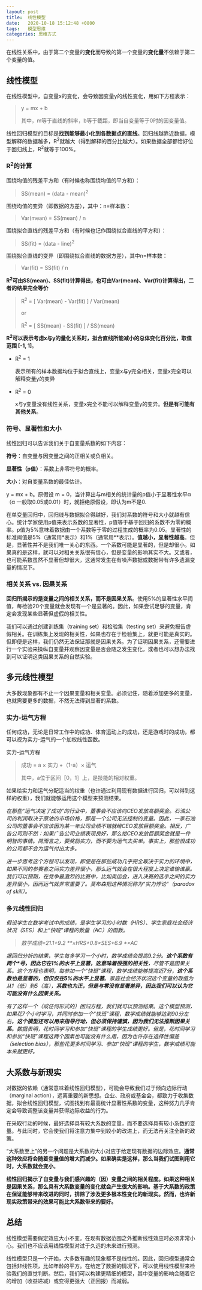 ```yaml
---
layout: post
title:  线性模型
date:   2020-10-18 15:12:48 +0800
tags:   模型思维
categories: 思维方式
---
```


在线性关系中，由于第二个变量的**变化**而导致的第一个变量的**变化量**不依赖于第二个变量的值。

##  线性模型

在线性模型中，自变量x的变化，会导致因变量y的线性变化，用如下方程表示：

> y = mx + b
>
> 其中，m等于直线的斜率，b等于截距，即当自变量等于0时的因变量值。

线性回归模型的目标是**找到能够最小化到各数据点的直线**。回归线越靠近数据，模型解释的数据越多，R<sup>2</sup>就越大（得到解释的百分比越大）。如果数据全部都恰好位于回归线上，R<sup>2</sup>就等于100%。

### R<sup>2</sup>的计算

围绕均值的残差平方和（有时候也称围绕均值的平方和）：

> SS(mean) = (data - mean)<sup>2</sup>

围绕均值的变异（即数据的方差），其中：n=样本数：

> Var(mean) = SS(mean) / n

围绕拟合直线的残差平方和（有时候也记作围绕拟合直线的平方和）：

> SS(fit) =  (data - line)<sup>2</sup>

围绕拟合直线的变异（即围绕拟合直线的数据方差），其中n=样本数：

> Var(fit) = SS(fit) / n

**R<sup>2</sup>可由SS(mean)、SS(fit)计算得出，也可由Var(mean)、Var(fit)计算得出，二者的结果完全等价**

> R<sup>2</sup> = [ Var(mean) - Var(fit) ] / Var(mean)
> 
> or
> 
> R<sup>2</sup> = [ SS(mean) - SS(fit) ] / SS(mean)

**R<sup>2</sup>可以表示考虑x与y的量化关系时，拟合直线所能减小的总体变化百分比，取值范围 [-1, 1]**。

+  R<sup>2</sup> = 1
  
   表示所有的样本数据均位于拟合直线上，变量x与y完全相关，变量x完全可以解释变量y的变异

+ R<sup>2</sup> = 0
    
   x与y变量没有线性关系，变量x完全不能可以解释变量y的变异。**但是有可能有其他关系**。



### 符号、显著性和大小

线性回归可以告诉我们关于自变量系数的如下内容：

**符号**：自变量与因变量之间的正相关或负相关。

**显著性（p值）**：系数上非零符号的概率。

**大小**：对自变量系数的最佳估计。

y = mx + b。原假设 m = 0，当计算出与m相关的统计量的p值小于显著性水平α（α 一般取0.05或0.01）时，就拒绝原假设，即认为m不是0.

在单变量回归中，回归线与数据拟合得越好，我们对系数的符号和大小就越有信心。统计学家使用p值来表示系数的显著性，p值等于基于回归的系数不为零的概率。p值为5%意味着数据由一个系数等于零的过程生成的概率为0.05。显著性的标准阈值是5%（通常用*表示）和1%（通常用**表示）。**值越小，显著性越高**。但是，显著性并不是我们唯一关心的东西。一个系数可能是显著的，但是却很小。如果真的是这样，就可以对相关关系很有信心，但是变量的影响其实不大。又或者，也可能系数虽然不显著但却很大，这通常发生在有噪声数据或数据带有许多遗漏变量的情况下。

### 相关关系 vs. 因果关系

**回归所揭示的是变量之间的相关关系，而不是因果关系**。使用5%的显著性水平阈值，每检验20个变量就会发现有一个是显著的。因此，如果尝试足够的变量，肯定会发现某些显著但虚假的相关性。

我们可以通过创建训练集（training set）和检验集（testing set）来避免报告虚假相关。在训练集上发现的相关性，如果也存在于检验集上，就更可能是真实的。但即便是这样，我们仍然无法保证那就是因果关系。为了证明因果关系，还需要进行一个实验来操纵自变量并观察因变量是否会随之发生变化，或者也可以想办法找到可以证明这类因果关系的自然实验。

## 多元线性模型

大多数现象都有不止一个因果变量和相关变量。必须记住，随着添加更多的变量，也就需要更多的数据，不然无法得到显著的系数。

### 实力-运气方程

任何成功，无论是日常工作中的成功、体育运动上的成功，还是游戏时的成功，都可以视为实力-运气的一个加权线性函数。

实力-运气方程

> 成功 = a × 实力 +（1-a）× 运气
>
> 其中，a位于区间［0，1］上，是技能的相对权重。

如果给实力和运气分配适当的权重（也许通过利用现有数据进行回归，可以得到这样的权重），我们就能够运用这个模型来预测结果。

<i>

在那些“运气决定了成功”的行业中，董事会不应该向CEO发放高额奖金。石油公司的利润取决于原油的市场价格，那是一个公司无法控制的变量。因此，一家石油公司的董事会不应该因为某一年公司业绩不错就给CEO发放巨额奖金。相反，广告公司则不然：如果广告公司业绩表现良好，那么给CEO发放巨额奖金就是一件明智的事情。简而言之，要奖励实力，而不要为运气去买单。事实上，那些很成功的公司都不会为运气付出太多。

进一步思考这个方程可以发现，即便是在那些成功几乎完全取决于实力的环境中，如果不同的参赛者之间实力差异很小，那么运气就会在很大程度上决定谁输谁赢。我们可以预期，在竞争最激烈的比赛中，比如奥运会，进入决赛的选手之间的实力差异很小，因而运气就非常重要了。莫布森把这种情况称为“实力悖论”（paradox of skill）。

</i>

### 多元线性回归

<i>

假设学生在数学考试中的成绩，是学生学习的小时数（HRS）、学生家庭社会经济状况（SES）和上“快班”课程的数量（AC）的函数。

> 数学成绩=21.1+9.2 **×HRS+0.8×SES+6.9 *×AC

据回归分析的结果，学生每多学习一个小时，数学成绩会提高9.2分。**这个系数有两个*号，因此它在1%的水平上显著，这意味着很强的相关性**，尽管不是因果关系。这个方程也表明，每参加一个“快班”课程，数学成绩能够提高近7分，**这个系数也是显著的，但仅仅在5%的水平上显著**。家庭社会经济状况这个变量的取值为从1（低）到5（高），**系数也为正，但是与零没有显著差异，因此我们可以认为它可能没有什么因果关系。**

有了这样一个（或任何形式的）回归方程，我们就可以预测结果。这个模型预测，如果花7个小时学习，并同时参加一个“快班”课程，数学成绩就能够达到90分左右。**这个模型还可以用来指导行动，但必须保持谨慎，因为我们无法推断因果关系**。数据表明，花时间学习和参加“快班”课程的学生成绩更好。但是，花时间学习和参加“快班”课程这两个因素也可能没有什么用，因为也许存在选择性偏差（selection bias），那些花更多时间学习、参加“快班”课程的学生，数学成绩可能本来就更好。

</i>

## 大系数与新现实

对数据的依赖（通常意味着线性回归模型），可能会导致我们过于倾向边际行动（marginal action），远离重要的新思想。企业、政府或基金会，都致力于收集数据，拟合线性回归模型，试图找到有最高统计显著性系数的变量，这种努力几乎肯定会导致调整该变量并获得边际收益的行为。

在采取行动的时候，最好选择具有较大系数的变量，而不要选择具有较小系数的变量。与此同时，它会使我们将注意力集中到较小的改进上，而无法再关注全新的政策。

“大系数至上”的另一个问题是大系数的大小对应于给定现有数据的边际效应。**通常这种效应将会随着变量值的增大而减少。如果确实是这样，那么当我们试图利用它时，大系数就会变小**。

**线性回归揭示了自变量与我们感兴趣的（因）变量之间的相关程度。如果这种相关是因果关系，那么具有大系数变量的变化就会产生很大的影响。基于大系数的政策在保证能够带来改进的同时，排除了涉及更多根本性变化的新现实。然而，也许新现实政策带来的效果可能比大系数带来的要好。**

## 总结

线性模型需要假定效应大小不变。在现有数据范围之外推断线性效应时必须非常小心。我们也不应该用线性模型对过于久远的未来进行预测。

线性模型只是一个开始，大多数有趣的现象都不是线性的。因此，回归模型通常会包括非线性项，比如年龄的平方。在给定了数据的情况下，可以使用线性模型来检验我们的直觉判断。然后，我们可以构建更精细的模型，其中变量的影响会随着它的增加（收益递减）或变得更强大（正回报）而减弱。

